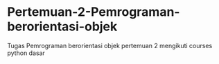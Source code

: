 # Pertemuan-2-Pemrograman-berorientasi-objek
Tugas Pemrograman berorientasi objek pertemuan 2 mengikuti courses python dasar
